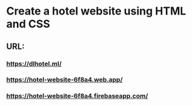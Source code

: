 # Create a hotel website using HTML and CSS
## URL:
### https://dlhotel.ml/
### https://hotel-website-6f8a4.web.app/
### https://hotel-website-6f8a4.firebaseapp.com/
